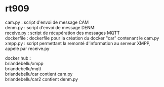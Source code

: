 # rt909

cam.py : script d'envoi de message CAM <br/>
denm.py : script d'envoi de message DENM <br/>
receive.py : script de récupération des messages MQTT <br/>
dockerfile : dockerfile pour la création du docker "car" contenant le cam.py <br/> 
xmpp.py : script permettant la remonté d'information au serveur XMPP, appelé par receive.py <br/>

docker hub : <br/>
briandebellu/xmpp <br/> 
briandebellu/mqtt <br/>
briandebellu/car contient cam.py <br/> 
briandebellu/car2 contient denm.py <br/>
